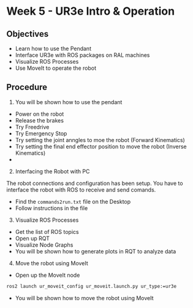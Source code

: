 # Week 5 - UR3e Intro & Operation

## Objectives

- Learn how to use the Pendant
- Interface UR3e with ROS packages on RAL machines
- Visualize ROS Processes
- Use MoveIt to operate the robot

## Procedure

1.  You will be shown how to use the pendant

- Power on the robot
- Release the brakes
- Try Freedrive
- Try Emergency Stop
- Try setting the joint anngles to moe the robot (Forward Kinematics)
- Try setting the final end effector position to move the robot (Inverse Kinematics)
- 

2. Interfacing the Robot with PC

The robot connections and configuration has been setup. You have to interface the robot with ROS to receive and send comands.

- Find the `commands2run.txt` file on the Desktop
- Follow instructions in the file

3. Visualize ROS Processes

- Get the list of ROS topics
- Open up RQT
- Visualize Node Graphs
- You will be shown how to generate plots in RQT to analyze data

4. Move the robot using MoveIt

- Open up the MoveIt node

```bash
ros2 launch ur_moveit_config ur_moveit.launch.py ur_type:=ur3e
```

- You will be shown how to move the robot using MoveIt





